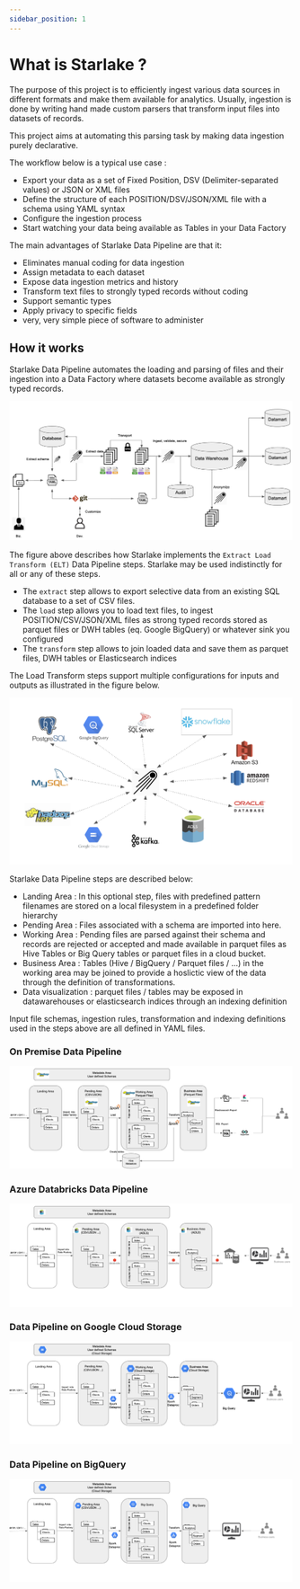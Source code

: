 ```yaml
---
sidebar_position: 1
---
```


# What is Starlake ?
The purpose of this project is to efficiently ingest various data
sources in different formats and make them available for analytics.
Usually, ingestion is done by writing hand made custom parsers that
transform input files into datasets of records.

This project aims at automating this parsing task by making data
ingestion purely declarative.

The workflow below is a typical use case :

* Export your data as a set of Fixed Position, DSV (Delimiter-separated values) or JSON or XML files
* Define the structure of each POSITION/DSV/JSON/XML file with a schema using YAML syntax
* Configure the ingestion process
* Start watching your data being available as Tables in your Data Factory


The main advantages of Starlake Data Pipeline are that it:

* Eliminates manual coding for data ingestion
* Assign metadata to each dataset
* Expose data ingestion metrics and history
* Transform text files to strongly typed records without coding
* Support semantic types
* Apply privacy to specific fields
* very, very simple piece of software to administer


## How it works

Starlake Data Pipeline automates the loading and parsing of files and
their ingestion into a Data Factory where datasets become
available as strongly typed records.

![Complete Starlake Data Pipeline Workflow]( /img/guide/workflow.png "Complete Starlake Data Pipeline Workflow")


The figure above describes how Starlake implements the `Extract Load Transform (ELT)` Data Pipeline steps.
Starlake may be used indistinctly for all or any of these steps.

* The `extract` step allows to export selective data from an existing SQL database to a set of CSV files.
* The `load` step allows you to load text files, to ingest POSITION/CSV/JSON/XML files as strong typed records stored as parquet files or DWH tables (eq. Google BigQuery) or whatever sink you configured
* The `transform` step allows to join loaded data and save them as parquet files, DWH tables or Elasticsearch indices

The Load Transform steps support multiple configurations for inputs and outputs as illustrated in the
figure below. 

![Anywhere]( /img/guide/anywhere.png "Anywhere")


Starlake Data Pipeline steps are described below:

- Landing Area : In this optional step, files with predefined pattern filenames are stored on a local filesystem in a predefined folder hierarchy
- Pending Area : Files associated with a schema are imported into here.
- Working Area : Pending files are parsed against their schema and records are rejected or accepted and made available in parquet files as Hive Tables or Big Query tables or parquet files in a cloud bucket.
- Business Area : Tables (Hive / BigQuery / Parquet files / ...) in the working area may be joined to provide a hoslictic view of the data through the definition of transformations.
- Data visualization : parquet files / tables may be exposed in datawarehouses or elasticsearch indices through an indexing definition

Input file schemas, ingestion rules, transformation and indexing definitions used in the steps above are all defined in YAML files.

### On Premise Data Pipeline

![On Premise Workflow]( /img/guide/elt-onpremise.png )

### Azure Databricks Data Pipeline

![Azure Workflow]( /img/guide/elt-azure-databricks.png )


### Data Pipeline on Google Cloud Storage

![Cloud Storage Workflow]( /img/guide/elt-gcp-gcs.png )


### Data Pipeline on BigQuery

![Bigquery Workflow]( /img/guide/elt-gcp-bq.png )








